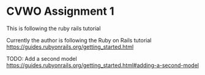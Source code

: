 # CVWO Assignment 1
This is following the ruby rails tutorial

Currently the author is following the Ruby on Rails tutorial
https://guides.rubyonrails.org/getting_started.html


TODO:
Add a second model
https://guides.rubyonrails.org/getting_started.html#adding-a-second-model
